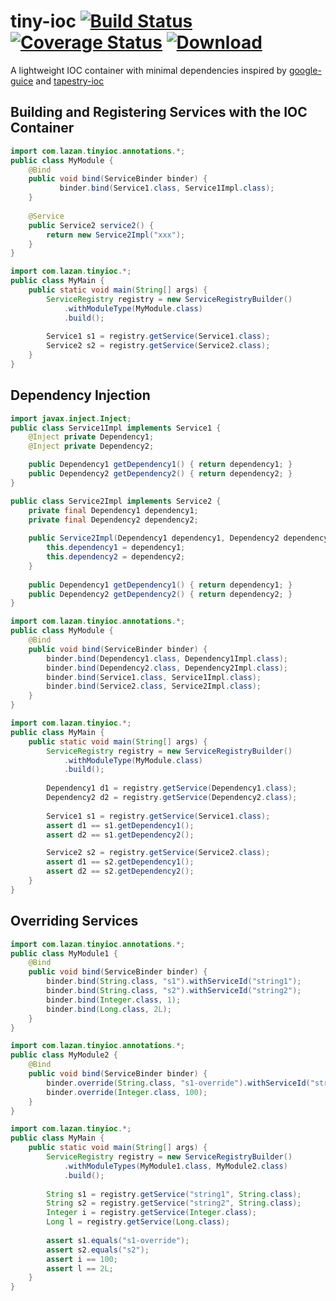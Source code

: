 # tiny-ioc [![Build Status](https://travis-ci.org/uklance/tiny-ioc.svg?branch=master)](https://travis-ci.org/uklance/tiny-ioc) [![Coverage Status](https://coveralls.io/repos/uklance/tiny-ioc/badge.svg?branch=master)](https://coveralls.io/r/uklance/tiny-ioc?branch=master) [![Download](https://api.bintray.com/packages/uklance/maven/tiny-ioc/images/download.svg) ](https://bintray.com/uklance/maven/tiny-ioc/_latestVersion)

A lightweight IOC container with minimal dependencies inspired by [google-guice](https://github.com/google/guice) and [tapestry-ioc](https://tapestry.apache.org/ioc.html) 

## Building and Registering Services with the IOC Container

```java
import com.lazan.tinyioc.annotations.*;
public class MyModule {
    @Bind
    public void bind(ServiceBinder binder) {
           binder.bind(Service1.class, Service1Impl.class);
    }
    
    @Service
    public Service2 service2() {
        return new Service2Impl("xxx");
    }
}
```

```java
import com.lazan.tinyioc.*;
public class MyMain {
    public static void main(String[] args) {
        ServiceRegistry registry = new ServiceRegistryBuilder()
            .withModuleType(MyModule.class)
            .build();
        
        Service1 s1 = registry.getService(Service1.class);
        Service2 s2 = registry.getService(Service2.class);
    }
}
```

## Dependency Injection

```java
import javax.inject.Inject;
public class Service1Impl implements Service1 {
    @Inject private Dependency1;
    @Inject private Dependency2;

    public Dependency1 getDependency1() { return dependency1; }
    public Dependency2 getDependency2() { return dependency2; }
}
```

```java
public class Service2Impl implements Service2 {
    private final Dependency1 dependency1;
    private final Dependency2 dependency2;
    
    public Service2Impl(Dependency1 dependency1, Dependency2 dependency2) {
        this.dependency1 = dependency1;
        this.dependency2 = dependency2;
    }
    
    public Dependency1 getDependency1() { return dependency1; }
    public Dependency2 getDependency2() { return dependency2; }
}
```

```java
import com.lazan.tinyioc.annotations.*;
public class MyModule {
    @Bind
    public void bind(ServiceBinder binder) {
        binder.bind(Dependency1.class, Dependency1Impl.class);
        binder.bind(Dependency2.class, Dependency2Impl.class);
        binder.bind(Service1.class, Service1Impl.class);
        binder.bind(Service2.class, Service2Impl.class);
    }
}
```

```java
import com.lazan.tinyioc.*;
public class MyMain {
    public static void main(String[] args) {
        ServiceRegistry registry = new ServiceRegistryBuilder()
            .withModuleType(MyModule.class)
            .build();
            
        Dependency1 d1 = registry.getService(Dependency1.class);
        Dependency2 d2 = registry.getService(Dependency2.class);
        
        Service1 s1 = registry.getService(Service1.class);
        assert d1 == s1.getDependency1();
        assert d2 == s1.getDependency2();

        Service2 s2 = registry.getService(Service2.class);        
        assert d1 == s2.getDependency1();
        assert d2 == s2.getDependency2();
    }
}
```

## Overriding Services

```java
import com.lazan.tinyioc.annotations.*;
public class MyModule1 {
    @Bind
    public void bind(ServiceBinder binder) {
        binder.bind(String.class, "s1").withServiceId("string1");
        binder.bind(String.class, "s2").withServiceId("string2");
        binder.bind(Integer.class, 1);
        binder.bind(Long.class, 2L);
    }
}
```

```java
import com.lazan.tinyioc.annotations.*;
public class MyModule2 {
    @Bind
    public void bind(ServiceBinder binder) {
        binder.override(String.class, "s1-override").withServiceId("string1");
        binder.override(Integer.class, 100);
    }
}
```

```java
import com.lazan.tinyioc.*;
public class MyMain {
    public static void main(String[] args) {
        ServiceRegistry registry = new ServiceRegistryBuilder()
            .withModuleTypes(MyModule1.class, MyModule2.class)
            .build();
        
        String s1 = registry.getService("string1", String.class);
        String s2 = registry.getService("string2", String.class);
        Integer i = registry.getService(Integer.class);
        Long l = registry.getService(Long.class);
        
        assert s1.equals("s1-override");
        assert s2.equals("s2");
        assert i == 100;
        assert l == 2L;
    }
}
```
